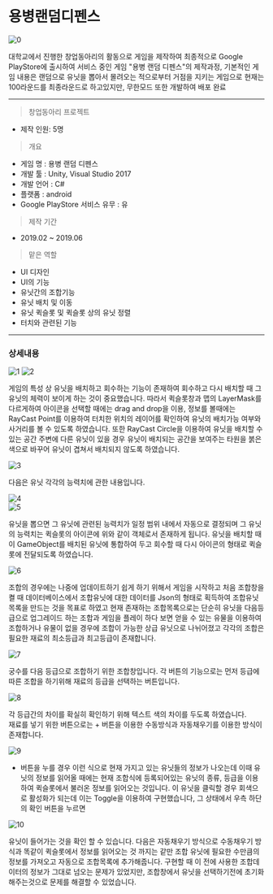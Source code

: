 # 용병랜덤디펜스

![0](https://github.com/wsx9412/Game/blob/master/Picture/0.JPG?raw=true)  

대학교에서 진행한 창업동아리의 활동으로 게임을 제작하여 최종적으로 Google PlayStore에 출시하여 서비스 중인 게임 "용병 랜덤 디펜스"의 제작과정, 기본적인 게임 내용은 랜덤으로 유닛을 뽑아서 몰려오는 적으로부터 거점을 지키는 게임으로 현재는 100라운드를 최종라운드로 하고있지만, 무한모드 또한 개발하여 배포 완료

---

> 창업동아리 프로젝트

- 제작 인원: 5명

> 개요

- 게임 명 : 용병 랜덤 디펜스
- 개발 툴 : Unity, Visual Studio 2017
- 개발 언어 : C#
- 플랫폼 : android
- Google PlayStore 서비스 유무 : 유

> 제작 기간
- 2019.02 ~ 2019.06

> 맡은 역할
- UI 디자인
- UI의 기능
- 유닛간의 조합기능
- 유닛 배치 및 이동
- 유닛 퀵슬롯 및 퀵슬롯 상의 유닛 정렬
- 터치와 관련된 기능
---

### 상세내용
![1](https://github.com/wsx9412/Game/blob/master/Picture/1.JPG?raw=true)
![2](https://github.com/wsx9412/Game/blob/master/Picture/2.JPG?raw=true)  

게임의 특성 상 유닛을 배치하고 회수하는 기능이 존재하여 회수하고 다시 배치할 때 그 유닛의 체력이 보이게 하는 것이 중요했습니다.
따라서 퀵슬롯창과 맵의 LayerMask를 다르게하여 아이콘을 선택할 때에는 drag and drop을 이용, 정보를 볼때에는 RayCast Point를 이용하여 터치한 위치의 레이어를 확인하여 유닛의 배치가능 여부와 사거리를 볼 수 있도록 하였습니다. 또한 RayCast Circle을 이용하여 유닛을 배치할 수 있는 공간 주변에 다른 유닛이 있을 경우 유닛이 배치되는 공간을 보여주는 타원을 붉은색으로 바꾸어 유닛이 겹쳐서 배치되지 않도록 하였습니다.  

![3](https://github.com/wsx9412/Game/blob/master/Picture/3.JPG?raw=true)  

다음은 유닛 각각의 능력치에 관한 내용입니다.  

![4](https://github.com/wsx9412/Game/blob/master/Picture/4.JPG?raw=true)  
![5](https://github.com/wsx9412/Game/blob/master/Picture/5.JPG?raw=true)  

유닛을 뽑으면 그 유닛에 관련된 능력치가 일정 범위 내에서 자동으로 결정되며 그 유닛의 능력치는 퀵슬롯의 아이콘에 위와 같이 객체로서 존재하게 됩니다. 유닛을 배치할 때 이 GameObject를 배치된 유닛에 통합하여 두고 회수할 때 다시 아이콘의 형태로 퀵슬롯에 전달되도록 하였습니다.  

![6](https://github.com/wsx9412/Game/blob/master/Picture/6.JPG?raw=true)  

조합의 경우에는 나중에 업데이트하기 쉽게 하기 위해서 게임을 시작하고 처음 조합창을 켤 때 데이터베이스에서 조합유닛에 대한 데이터를 Json의 형태로 획득하여 조합유닛 목록을 만드는 것을 목표로 하였고 현재 존재하는 조합목록으로는 단순히 유닛을 다음등급으로 업그레이드 하는 조합과 게임을 플레이 하다 보면 얻을 수 있는 유물을 이용하여 조합하거나 유물이 없을 경우에 조합이 가능한 상급 유닛으로 나뉘어졌고 각각의 조합은 필요한 재료의 최소등급과 최고등급이 존재합니다.  

![7](https://github.com/wsx9412/Game/blob/master/Picture/7.JPG?raw=true)  

궁수를 다음 등급으로 조합하기 위한 조합창입니다. 각 버튼의 기능으로는 먼저 등급에 따른 조합을 하기위해 재료의 등급을 선택하는 버튼입니다.  

![8](https://github.com/wsx9412/Game/blob/master/Picture/8.JPG?raw=true)  

각 등급간의 차이를 확실히 확인하기 위해 텍스트 색의 차이를 두도록 하였습니다.  
재료를 넣기 위한 버튼으로는 + 버튼을 이용한 수동방식과 자동채우기를 이용한 방식이 존재합니다.  

![9](https://github.com/wsx9412/Game/blob/master/Picture/9.jpg?raw=true)  

+ 버튼을 누를 경우 이런 식으로 현재 가지고 있는 유닛들의 정보가 나오는데 이때 유닛의 정보를 읽어올 때에는 현재 조합식에 등록되어있는 유닛의 종류, 등급을 이용하여 퀵슬롯에서 불러온 정보를 읽어오는 것입니다. 이 유닛을 클릭할 경우 회색으로 활성화가 되는데 이는 Toggle을 이용하여 구현했습니다, 그 상태에서 우측 하단의 확인 버튼을 누르면  

![10](https://github.com/wsx9412/Game/blob/master/Picture/10.JPG?raw=true)  

유닛이 들어가는 것을 확인 할 수 있습니다. 다음은 자동채우기 방식으로 수동채우기 방식과 똑같이 퀵슬롯에서 정보를 읽어오는 것 까지는 같만 조합 유닛에 필요한 수만큼의 정보를 가져오고 자동으로 조합목록에 추가해줍니다. 구현할 때 이 전에 사용한 조합데이터의 정보가 그대로 넘오는 문제가 있었지만, 조합창에서 유닛을 선택하기전에 초기화 해주는것으로 문제를 해결할 수 있었습니다.
